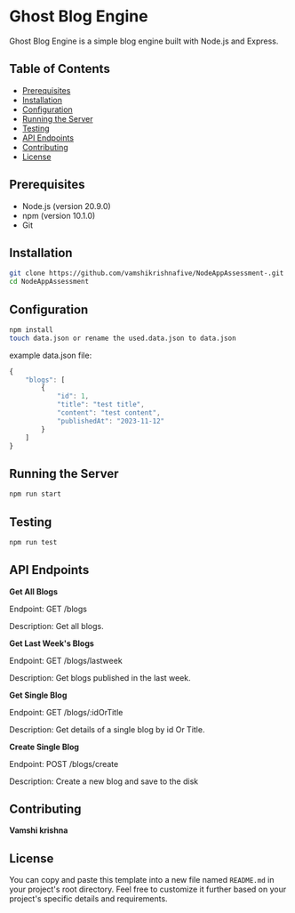 # Ghost Blog Engine

Ghost Blog Engine is a simple blog engine built with Node.js and Express.

## Table of Contents

- [Prerequisites](#prerequisites)
- [Installation](#installation)
- [Configuration](#configuration)
- [Running the Server](#running-the-server)
- [Testing](#testing)
- [API Endpoints](#api-endpoints)
- [Contributing](#contributing)
- [License](#license)

## Prerequisites

- Node.js (version 20.9.0)
- npm (version 10.1.0)
- Git

## Installation

   ```bash 
   git clone https://github.com/vamshikrishnafive/NodeAppAssessment-.git
   cd NodeAppAssessment 
   ```
## Configuration

   ```bash
   npm install
   touch data.json or rename the used.data.json to data.json
   ```

example data.json file:
```js
{
    "blogs": [
        {
            "id": 1,
            "title": "test title",
            "content": "test content",
            "publishedAt": "2023-11-12"
        }
    ]
}
```

## Running the Server

```bash
npm run start
```

## Testing

```bash
npm run test
```


## API Endpoints

**Get All Blogs**

Endpoint: GET /blogs

Description: Get all blogs.

**Get Last Week's Blogs**

Endpoint: GET /blogs/lastweek

Description: Get blogs published in the last week.

**Get Single Blog**

Endpoint: GET /blogs/:idOrTitle

Description: Get details of a single blog by id Or Title.

**Create Single Blog**

Endpoint: POST /blogs/create

Description: Create a new blog and save to the disk

## Contributing

**Vamshi krishna**

## License

You can copy and paste this template into a new file named `README.md` in your project's root directory. Feel free to customize it further based on your project's specific details and requirements.
